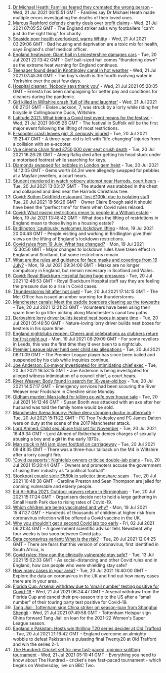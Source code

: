 1. [Dr Michael Heath: Families feared they cremated the wrong person](https://www.bbc.co.uk/news/uk-england-57888136) - Wed, 21 Jul 2021 06:15:51 GMT - Families say Dr Michael Heath made multiple errors investigating the deaths of their loved ones.
2. [Marcus Rashford defends charity deals over profit claims](https://www.bbc.co.uk/news/uk-england-manchester-57912240) - Wed, 21 Jul 2021 07:05:52 GMT - The England striker asks why footballers "can't just do the right thing" for charity.
3. [Seaside poor health overlooked, warns Whitty](https://www.bbc.co.uk/news/uk-57908387) - Wed, 21 Jul 2021 03:29:06 GMT - Bad housing and deprivation are a toxic mix for health, says England's chief medical officer.
4. [England heatwave: Giant hail in Leicestershire damages cars](https://www.bbc.co.uk/news/uk-england-leicestershire-57909700) - Tue, 20 Jul 2021 22:13:42 GMT - Golf ball-sized hail comes "thundering down" as the extreme heat warning for England continues.
5. [Teenager found dead in Knottingley canal in hot weather](https://www.bbc.co.uk/news/uk-england-leeds-57911897) - Wed, 21 Jul 2021 07:45:36 GMT - The boy's death is the fourth nvolving water in Yorkshire over the past few days.
6. [Hospital cleaner: 'Nobody says thank you'](https://www.bbc.co.uk/news/uk-england-london-57909642) - Wed, 21 Jul 2021 05:20:05 GMT - Ernesta has been campaigning for better pay and conditions for cleaners during the pandemic.
7. [Girl killed in Wiltshire crash 'full of life and laughter'](https://www.bbc.co.uk/news/uk-england-wiltshire-57909295) - Wed, 21 Jul 2021 06:27:31 GMT - Eloise Jackson, 7, was struck by a lorry while riding her bicycle in Collingbourne Ducis, Wiltshire.
8. [Latitude 2021: What being a Covid test event means for the festival](https://www.bbc.co.uk/news/uk-england-suffolk-57895625) - Wed, 21 Jul 2021 06:05:26 GMT - The festival in Suffolk will be the first major event following the lifting of most restrictions.
9. [E-scooter crash leaves girl, 3, seriously injured](https://www.bbc.co.uk/news/uk-england-london-57908240) - Tue, 20 Jul 2021 19:21:47 GMT - A three-year-old is left with "life-changing" injuries from a collision with an e-scooter.
10. [Vue cinema chain fined £750,000 over seat crush death](https://www.bbc.co.uk/news/uk-england-birmingham-57908134) - Tue, 20 Jul 2021 16:26:28 GMT - Ateeq Rafiq died after getting his head stuck under a motorised footrest while searching for keys.
11. [Diamonds swapped for pebbles in London gem heist](https://www.bbc.co.uk/news/uk-england-london-57906031) - Tue, 20 Jul 2021 14:12:05 GMT - Gems worth £4.2m were allegedly swapped for pebbles at a Mayfair jewellers, a court hears.
12. [Student murdered in watch robbery attempt near Harrods, court hears](https://www.bbc.co.uk/news/uk-england-london-57898473) - Tue, 20 Jul 2021 13:03:37 GMT - The student was stabbed in the chest and collapsed and died near the Harrods Christmas tree.
13. [Covid: Sutton Coldfield restaurant 'lost £100k' due to isolating staff](https://www.bbc.co.uk/news/uk-england-birmingham-57907661) - Tue, 20 Jul 2021 18:56:26 GMT - Owner Claire Brough said it should have been the "perfect time" for them when Covid rules relaxed.
14. [Covid: What easing restrictions mean to people in a Witham estate](https://www.bbc.co.uk/news/uk-england-essex-57861593) - Mon, 19 Jul 2021 13:48:42 GMT - What does the lifting of restrictions in England mean to those living in a housing estate?
15. [Bridlington 'cautiously' welcomes lockdown lifting](https://www.bbc.co.uk/news/uk-england-humber-57893185) - Mon, 19 Jul 2021 20:04:48 GMT - People visiting and working in Bridlington give their views on the lifting of England's lockdown restrictions.
16. [Covid rules from 19 July: What has changed?](https://www.bbc.co.uk/news/explainers-52530518) - Mon, 19 Jul 2021 15:30:50 GMT - Major changes to lockdown rules have taken effect in England and Scotland, but some restrictions remain.
17. [What are the rules and guidance for face masks and coverings from 19 July?](https://www.bbc.co.uk/news/health-51205344) - Mon, 19 Jul 2021 09:34:00 GMT - Masks are no longer compulsory in England, but remain necessary in Scotland and Wales.
18. [Covid: Royal Blackburn Hospital facing huge pressures](https://www.bbc.co.uk/news/uk-england-lancashire-57900021) - Tue, 20 Jul 2021 12:48:53 GMT - Royal Blackburn Hospital staff say they are feeling the pressure due to a rise in Covid cases.
19. [Thunderstorms hit after hot spell](https://www.bbc.co.uk/news/uk-england-essex-57909228) - Tue, 20 Jul 2021 17:14:15 GMT - The Met Office has issued an amber warning for thunderstorms.
20. [Manchester canals: Meet the paddle boarders cleaning up the towpaths](https://www.bbc.co.uk/news/uk-england-manchester-57902379) - Tue, 20 Jul 2021 12:21:23 GMT - Volunteers have been using their spare time to go litter picking along Manchester's canal tow paths.
21. [Derbyshire lorry driver builds kestrel nest boxes in spare time](https://www.bbc.co.uk/news/uk-england-derbyshire-57824187) - Tue, 20 Jul 2021 05:46:50 GMT - Nature-loving lorry driver builds nest boxes for kestrels in his spare time.
22. [England nightclubs reopen: Cheers and celebrations as clubbers return for first night out](https://www.bbc.co.uk/news/uk-57869258) - Mon, 19 Jul 2021 06:29:09 GMT - For some revellers in Leeds, this was the first time they'd ever been to a nightclub.
23. [Premier League player held over child sex allegations](https://www.bbc.co.uk/news/uk-england-57899127) - Tue, 20 Jul 2021 08:11:09 GMT - The Premier League player has since been bailed and suspended by his club while inquiries continue.
24. [Joe Anderson: Ex-mayor investigated for intimidating chief exec](https://www.bbc.co.uk/news/uk-england-merseyside-57908536) - Tue, 20 Jul 2021 16:53:15 GMT - Joe Anderson is being investigated for alleged witness intimidation of a council chief, a court hears.
25. [River Weaver: Body found in search for 16-year-old boy](https://www.bbc.co.uk/news/uk-england-merseyside-57900068) - Tue, 20 Jul 2021 14:57:17 GMT - Emergency services had been scouring the River Weaver near Frodsham in Cheshire since Monday.
26. [Oldham murder: Man jailed for killing ex-wife over house sale](https://www.bbc.co.uk/news/uk-england-manchester-57904396) - Tue, 20 Jul 2021 14:12:46 GMT - Susan Booth was attacked with an axe after her husband was told the family home would be sold.
27. [Manchester Arena Inquiry: Police deny stopping doctor in aftermath](https://www.bbc.co.uk/news/uk-england-manchester-57901825) - Tue, 20 Jul 2021 15:11:22 GMT - PC Troy Tyldesley and PC James Dalton were on duty at the scene of the 2017 Manchester attack.
28. [Lord Ahmed: Child sex abuse trial set for November](https://www.bbc.co.uk/news/uk-england-south-yorkshire-57908738) - Tue, 20 Jul 2021 16:49:34 GMT - Lord Ahmed of Rotherham denies charges of sexually abusing a boy and a girl in the early 1970s.
29. [Man stuck in M4 jam plays football on carriageway](https://www.bbc.co.uk/news/uk-england-wiltshire-57900658) - Tue, 20 Jul 2021 09:48:35 GMT - There was a three-hour tailback on the M4 in Wiltshire after a lorry caught fire.
30. ['Covid passports': Nightclub owners criticise double-jab plans](https://www.bbc.co.uk/news/uk-england-57902393) - Tue, 20 Jul 2021 15:20:44 GMT - Owners and promoters accuse the government of using their industry as "a political football".
31. [Stockport couple stole £580k in solicitor timeshare scam](https://www.bbc.co.uk/news/uk-england-manchester-57900063) - Tue, 20 Jul 2021 10:48:38 GMT - Caroline Preston and Sean Thompson are jailed for conning vulnerable and elderly people.
32. [Eid Al-Adha 2021: Outdoor prayers return in Birmingham](https://www.bbc.co.uk/news/uk-england-birmingham-57903644) - Tue, 20 Jul 2021 15:17:24 GMT - Organisers decide not to hold a large gathering in Small Heath Park due to rising rates of Covid-19.
33. [Which children are being vaccinated and why?](https://www.bbc.co.uk/news/health-57888429) - Mon, 19 Jul 2021 15:47:27 GMT - Hundreds of thousands of children at higher risk from coronavirus infection will be offered a Covid vaccine in the UK.
34. [Why you shouldn't get a second Covid jab too early](https://www.bbc.co.uk/news/newsbeat-57682233) - Fri, 02 Jul 2021 06:21:34 GMT - A government scientific advisor tells Newsbeat why four weeks is too soon between Covid jabs.
35. [Beta coronavirus variant: What is the risk?](https://www.bbc.co.uk/news/health-55534727) - Tue, 20 Jul 2021 12:04:25 GMT - There are fears that this version of coronavirus, first identified in South Africa, is
36. [Covid rules: How can the clinically vulnerable stay safe?](https://www.bbc.co.uk/news/health-51997151) - Tue, 13 Jul 2021 15:02:33 GMT - As social-distancing and other Covid rules end in England, how can people who were shielding stay safe?
37. [How many cases in your area?](https://www.bbc.co.uk/news/uk-51768274) - Tue, 20 Jul 2021 16:40:00 GMT - Explore the data on coronavirus in the UK and find out how many cases there are in your area.
38. [Florida Cup: Arsenal withdraw due to 'small number' testing positive for Covid-19](https://www.bbc.co.uk/sport/football/57912257) - Wed, 21 Jul 2021 06:24:47 GMT - Arsenal withdraw from the Florida Cup and cancel their pre-season trip to the US after a "small number" of their touring party test positive for Covid-19.
39. [Tang Jiali: Tottenham sign China striker on season-loan from Shanghai Shengli](https://www.bbc.co.uk/sport/football/57913198) - Wed, 21 Jul 2021 07:49:58 GMT - Tottenham Hotspur sign China forward Tang Jiali on loan for the 2021-22 Women's Super League season.
40. [England v Pakistan: Hosts win thrilling T20 series decider at Old Trafford](https://www.bbc.co.uk/sport/cricket/57882585) - Tue, 20 Jul 2021 21:16:42 GMT - England overcome an almighty wobble to defeat Pakistan in a pulsating final Twenty20 at Old Trafford and win the series 2-1.
41. [The Hundred: Cricket set for new fast-paced, opinion-splitting tournament](https://www.bbc.co.uk/sport/cricket/57899712) - Wed, 21 Jul 2021 05:10:41 GMT - Everything you need to know about The Hundred - cricket's new fast-paced tournament - which begins on Wednesday, live on BBC Two.
